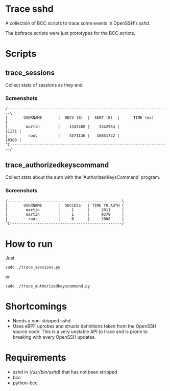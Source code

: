 # Trace sshd

A collection of BCC scripts to trace some events in OpenSSH's *sshd*.

The bpftrace scripts were just prototypes for the BCC scripts.

# Scripts

## trace_sessions
Collect stats of sessions as they end.

### Screenshots
```
/-----------------------------------------------------------------------\
|       USERNAME       |  RECV (B)  |  SENT (B)  |      TIME (ms)       |
|        martin        |    1343488 |    3342964 |                11171 |
|         root         |    4571136 |   16851732 |                10388 |
^C----------------------------------------------------------------------/
```
## trace_authorizedkeyscommand
Collect stats about the auth with the 'AuthorizedKeysCommand' program.

### Screenshots
```
/--------------------------------------------------\
|       USERNAME       |  SUCCESS   | TIME TO AUTH |
|        martin        |     1      |     2011     |
|        martin        |     1      |     9370     |
|         root         |     0      |     2008     |
^C-------------------------------------------------/
```
# How to run
Just
```
sudo ./trace_sessions.py
```
or 
```
sudo ./trace_authorizedkeyscommand.py
```

# Shortcomings
* Needs a non-stripped sshd
* Uses eBPF uprobes and structs definitions taken from the OpenSSH source code.
  This is a very unstable API to trace and is prone to breaking
  with every OpenSSH updates.

# Requirements
* sshd in (*/usr/bin/sshd*) that has not been stripped
* bcc
* python-bcc
